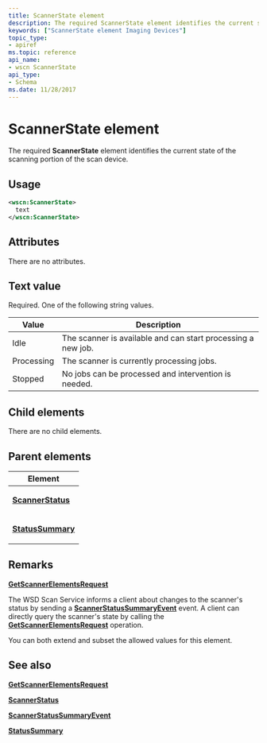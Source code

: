 ```yaml
---
title: ScannerState element
description: The required ScannerState element identifies the current state of the scanning portion of the scan device.
keywords: ["ScannerState element Imaging Devices"]
topic_type:
- apiref
ms.topic: reference
api_name:
- wscn ScannerState
api_type:
- Schema
ms.date: 11/28/2017
---
```


# ScannerState element


The required **ScannerState** element identifies the current state of the scanning portion of the scan device.

## Usage

```xml
<wscn:ScannerState>
  text
</wscn:ScannerState>
```

## Attributes

There are no attributes.

## Text value

Required. One of the following string values.

| Value      | Description                                                  |
|------------|--------------------------------------------------------------|
| Idle       | The scanner is available and can start processing a new job. |
| Processing | The scanner is currently processing jobs.                    |
| Stopped    | No jobs can be processed and intervention is needed.         |

 

## Child elements


There are no child elements.

## Parent elements


<table>
<colgroup>
<col width="100%" />
</colgroup>
<thead>
<tr class="header">
<th>Element</th>
</tr>
</thead>
<tbody>
<tr class="odd">
<td><p><a href="scannerstatus.md" data-raw-source="[&lt;strong&gt;ScannerStatus&lt;/strong&gt;](scannerstatus.md)"><strong>ScannerStatus</strong></a></p></td>
</tr>
<tr class="even">
<td><p><a href="statussummary.md" data-raw-source="[&lt;strong&gt;StatusSummary&lt;/strong&gt;](statussummary.md)"><strong>StatusSummary</strong></a></p></td>
</tr>
</tbody>
</table>

## Remarks

[**GetScannerElementsRequest**](getscannerelementsrequest.md)

The WSD Scan Service informs a client about changes to the scanner's status by sending a [**ScannerStatusSummaryEvent**](scannerstatussummaryevent.md) event. A client can directly query the scanner's state by calling the [**GetScannerElementsRequest**](getscannerelementsrequest.md) operation.

You can both extend and subset the allowed values for this element.

## See also


[**GetScannerElementsRequest**](getscannerelementsrequest.md)

[**ScannerStatus**](scannerstatus.md)

[**ScannerStatusSummaryEvent**](scannerstatussummaryevent.md)

[**StatusSummary**](statussummary.md)

 

 






